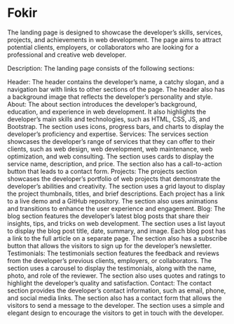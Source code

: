 # Fokir
The landing page is designed to showcase the developer’s skills, services, projects, and achievements in web development. The page aims to attract potential clients, employers, or collaborators who are looking for a professional and creative web developer.

Description: The landing page consists of the following sections:

Header: The header contains the developer’s name, a catchy slogan, and a navigation bar with links to other sections of the page. The header also has a background image that reflects the developer’s personality and style.
About: The about section introduces the developer’s background, education, and experience in web development. It also highlights the developer’s main skills and technologies, such as HTML, CSS, JS, and Bootstrap. The section uses icons, progress bars, and charts to display the developer’s proficiency and expertise.
Services: The services section showcases the developer’s range of services that they can offer to their clients, such as web design, web development, web maintenance, web optimization, and web consulting. The section uses cards to display the service name, description, and price. The section also has a call-to-action button that leads to a contact form.
Projects: The projects section showcases the developer’s portfolio of web projects that demonstrate the developer’s abilities and creativity. The section uses a grid layout to display the project thumbnails, titles, and brief descriptions. Each project has a link to a live demo and a GitHub repository. The section also uses animations and transitions to enhance the user experience and engagement.
Blog: The blog section features the developer’s latest blog posts that share their insights, tips, and tricks on web development. The section uses a list layout to display the blog post title, date, summary, and image. Each blog post has a link to the full article on a separate page. The section also has a subscribe button that allows the visitors to sign up for the developer’s newsletter.
Testimonials: The testimonials section features the feedback and reviews from the developer’s previous clients, employers, or collaborators. The section uses a carousel to display the testimonials, along with the name, photo, and role of the reviewer. The section also uses quotes and ratings to highlight the developer’s quality and satisfaction.
Contact: The contact section provides the developer’s contact information, such as email, phone, and social media links. The section also has a contact form that allows the visitors to send a message to the developer. The section uses a simple and elegant design to encourage the visitors to get in touch with the developer.
